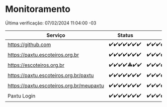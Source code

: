 # Monitoramento

Última verificação: 07/02/2024 11:04:00 -03

|Serviço|Status|Últimas 24h|
|---|---|---|
|https://github.com|<span title="2024-01-31: OK=24">✔️</span><span title="2024-02-01: OK=24">✔️</span><span title="2024-02-02: OK=24">✔️</span><span title="2024-02-03: OK=24">✔️</span><span title="2024-02-04: OK=24">✔️</span><span title="2024-02-05: OK=24">✔️</span><span title="2024-02-06: OK=14">✔️</span>|<span title="06/02/2024 11:04:00 -03 : 200">✔️</span><span title="06/02/2024 12:06:00 -03 : 200">✔️</span><span title="06/02/2024 13:07:00 -03 : 200">✔️</span><span title="06/02/2024 14:04:00 -03 : 200">✔️</span><span title="06/02/2024 15:07:00 -03 : 200">✔️</span><span title="06/02/2024 16:02:00 -03 : 200">✔️</span><span title="06/02/2024 17:06:00 -03 : 200">✔️</span><span title="06/02/2024 18:03:00 -03 : 200">✔️</span><span title="06/02/2024 19:05:00 -03 : 200">✔️</span><span title="06/02/2024 20:05:00 -03 : 200">✔️</span><span title="06/02/2024 21:28:00 -03 : 200">✔️</span><span title="06/02/2024 22:37:00 -03 : 200">✔️</span><span title="06/02/2024 23:12:00 -03 : 200">✔️</span><span title="07/02/2024 00:07:00 -03 : 200">✔️</span><span title="07/02/2024 01:07:00 -03 : 200">✔️</span><span title="07/02/2024 02:05:00 -03 : 200">✔️</span><span title="07/02/2024 03:08:00 -03 : 200">✔️</span><span title="07/02/2024 04:05:00 -03 : 200">✔️</span><span title="07/02/2024 05:07:00 -03 : 200">✔️</span><span title="07/02/2024 06:07:00 -03 : 200">✔️</span><span title="07/02/2024 07:07:00 -03 : 200">✔️</span><span title="07/02/2024 08:03:00 -03 : 200">✔️</span><span title="07/02/2024 09:10:00 -03 : 200">✔️</span><span title="07/02/2024 10:05:00 -03 : 200">✔️</span><span title="07/02/2024 11:04:00 -03 : 200">✔️</span>|
|https://paxtu.escoteiros.org.br|<span title="2024-01-31: OK=24">✔️</span><span title="2024-02-01: OK=24">✔️</span><span title="2024-02-02: OK=24">✔️</span><span title="2024-02-03: OK=24">✔️</span><span title="2024-02-04: OK=24">✔️</span><span title="2024-02-05: OK=24">✔️</span><span title="2024-02-06: OK=14">✔️</span>|<span title="06/02/2024 11:04:00 -03 : 200">✔️</span><span title="06/02/2024 12:06:00 -03 : 200">✔️</span><span title="06/02/2024 13:07:00 -03 : 200">✔️</span><span title="06/02/2024 14:04:00 -03 : 200">✔️</span><span title="06/02/2024 15:07:00 -03 : 200">✔️</span><span title="06/02/2024 16:02:00 -03 : 200">✔️</span><span title="06/02/2024 17:06:00 -03 : 200">✔️</span><span title="06/02/2024 18:03:00 -03 : 200">✔️</span><span title="06/02/2024 19:05:00 -03 : 200">✔️</span><span title="06/02/2024 20:05:00 -03 : 200">✔️</span><span title="06/02/2024 21:28:00 -03 : 200">✔️</span><span title="06/02/2024 22:37:00 -03 : 200">✔️</span><span title="06/02/2024 23:12:00 -03 : 200">✔️</span><span title="07/02/2024 00:07:00 -03 : 200">✔️</span><span title="07/02/2024 01:07:00 -03 : 200">✔️</span><span title="07/02/2024 02:05:00 -03 : 200">✔️</span><span title="07/02/2024 03:08:00 -03 : 200">✔️</span><span title="07/02/2024 04:05:00 -03 : 200">✔️</span><span title="07/02/2024 05:07:00 -03 : 200">✔️</span><span title="07/02/2024 06:07:00 -03 : 200">✔️</span><span title="07/02/2024 07:07:00 -03 : 200">✔️</span><span title="07/02/2024 08:03:00 -03 : 200">✔️</span><span title="07/02/2024 09:10:00 -03 : 200">✔️</span><span title="07/02/2024 10:05:00 -03 : 200">✔️</span><span title="07/02/2024 11:04:00 -03 : 200">✔️</span>|
|https://escoteiros.org.br|<span title="2024-01-31: OK=24">✔️</span><span title="2024-02-01: OK=24">✔️</span><span title="2024-02-02: OK=24">✔️</span><span title="2024-02-03: OK=24">✔️</span><span title="2024-02-04: OK=23, Falhas=1">⚠️</span><span title="2024-02-05: OK=24">✔️</span><span title="2024-02-06: OK=14">✔️</span>|<span title="06/02/2024 11:04:00 -03 : 200">✔️</span><span title="06/02/2024 12:06:00 -03 : 200">✔️</span><span title="06/02/2024 13:07:00 -03 : 200">✔️</span><span title="06/02/2024 14:04:00 -03 : 200">✔️</span><span title="06/02/2024 15:07:00 -03 : 200">✔️</span><span title="06/02/2024 16:02:00 -03 : 200">✔️</span><span title="06/02/2024 17:06:00 -03 : 200">✔️</span><span title="06/02/2024 18:03:00 -03 : 200">✔️</span><span title="06/02/2024 19:05:00 -03 : 200">✔️</span><span title="06/02/2024 20:05:00 -03 : 200">✔️</span><span title="06/02/2024 21:28:00 -03 : 200">✔️</span><span title="06/02/2024 22:37:00 -03 : 200">✔️</span><span title="06/02/2024 23:12:00 -03 : 200">✔️</span><span title="07/02/2024 00:07:00 -03 : 200">✔️</span><span title="07/02/2024 01:07:00 -03 : 200">✔️</span><span title="07/02/2024 02:05:00 -03 : 200">✔️</span><span title="07/02/2024 03:08:00 -03 : 200">✔️</span><span title="07/02/2024 04:05:00 -03 : 200">✔️</span><span title="07/02/2024 05:07:00 -03 : 200">✔️</span><span title="07/02/2024 06:07:00 -03 : 200">✔️</span><span title="07/02/2024 07:07:00 -03 : 200">✔️</span><span title="07/02/2024 08:03:00 -03 : 200">✔️</span><span title="07/02/2024 09:10:00 -03 : 200">✔️</span><span title="07/02/2024 10:05:00 -03 : 200">✔️</span><span title="07/02/2024 11:04:00 -03 : 200">✔️</span>|
|https://paxtu.escoteiros.org.br/paxtu|<span title="2024-01-31: OK=24">✔️</span><span title="2024-02-01: OK=24">✔️</span><span title="2024-02-02: OK=24">✔️</span><span title="2024-02-03: OK=24">✔️</span><span title="2024-02-04: OK=24">✔️</span><span title="2024-02-05: OK=24">✔️</span><span title="2024-02-06: OK=14">✔️</span>|<span title="06/02/2024 11:04:00 -03 : 200">✔️</span><span title="06/02/2024 12:06:00 -03 : 200">✔️</span><span title="06/02/2024 13:07:00 -03 : 200">✔️</span><span title="06/02/2024 14:04:00 -03 : 200">✔️</span><span title="06/02/2024 15:07:00 -03 : 200">✔️</span><span title="06/02/2024 16:02:00 -03 : 200">✔️</span><span title="06/02/2024 17:06:00 -03 : 200">✔️</span><span title="06/02/2024 18:03:00 -03 : 200">✔️</span><span title="06/02/2024 19:05:00 -03 : 200">✔️</span><span title="06/02/2024 20:05:00 -03 : 200">✔️</span><span title="06/02/2024 21:28:00 -03 : 200">✔️</span><span title="06/02/2024 22:37:00 -03 : 200">✔️</span><span title="06/02/2024 23:12:00 -03 : 200">✔️</span><span title="07/02/2024 00:07:00 -03 : 200">✔️</span><span title="07/02/2024 01:07:00 -03 : 200">✔️</span><span title="07/02/2024 02:05:00 -03 : 200">✔️</span><span title="07/02/2024 03:08:00 -03 : 200">✔️</span><span title="07/02/2024 04:05:00 -03 : 200">✔️</span><span title="07/02/2024 05:07:00 -03 : 200">✔️</span><span title="07/02/2024 06:07:00 -03 : 200">✔️</span><span title="07/02/2024 07:07:00 -03 : 200">✔️</span><span title="07/02/2024 08:03:00 -03 : 200">✔️</span><span title="07/02/2024 09:10:00 -03 : 200">✔️</span><span title="07/02/2024 10:05:00 -03 : 200">✔️</span><span title="07/02/2024 11:04:00 -03 : 200">✔️</span>|
|https://paxtu.escoteiros.org.br/meupaxtu|<span title="2024-01-31: OK=24">✔️</span><span title="2024-02-01: OK=24">✔️</span><span title="2024-02-02: OK=24">✔️</span><span title="2024-02-03: OK=24">✔️</span><span title="2024-02-04: OK=24">✔️</span><span title="2024-02-05: OK=24">✔️</span><span title="2024-02-06: OK=14">✔️</span>|<span title="06/02/2024 11:04:00 -03 : 200">✔️</span><span title="06/02/2024 12:06:00 -03 : 200">✔️</span><span title="06/02/2024 13:07:00 -03 : 200">✔️</span><span title="06/02/2024 14:04:00 -03 : 200">✔️</span><span title="06/02/2024 15:07:00 -03 : 200">✔️</span><span title="06/02/2024 16:02:00 -03 : 200">✔️</span><span title="06/02/2024 17:06:00 -03 : 200">✔️</span><span title="06/02/2024 18:03:00 -03 : 200">✔️</span><span title="06/02/2024 19:05:00 -03 : 200">✔️</span><span title="06/02/2024 20:05:00 -03 : 200">✔️</span><span title="06/02/2024 21:28:00 -03 : 200">✔️</span><span title="06/02/2024 22:37:00 -03 : 200">✔️</span><span title="06/02/2024 23:12:00 -03 : 200">✔️</span><span title="07/02/2024 00:07:00 -03 : 200">✔️</span><span title="07/02/2024 01:07:00 -03 : 200">✔️</span><span title="07/02/2024 02:05:00 -03 : 200">✔️</span><span title="07/02/2024 03:08:00 -03 : 200">✔️</span><span title="07/02/2024 04:05:00 -03 : 200">✔️</span><span title="07/02/2024 05:07:00 -03 : 200">✔️</span><span title="07/02/2024 06:07:00 -03 : 200">✔️</span><span title="07/02/2024 07:07:00 -03 : 200">✔️</span><span title="07/02/2024 08:03:00 -03 : 200">✔️</span><span title="07/02/2024 09:10:00 -03 : 200">✔️</span><span title="07/02/2024 10:05:00 -03 : 200">✔️</span><span title="07/02/2024 11:04:00 -03 : 200">✔️</span>|
|Paxtu Login|<span title="2024-01-31: OK=24">✔️</span><span title="2024-02-01: OK=24">✔️</span><span title="2024-02-02: OK=24">✔️</span><span title="2024-02-03: OK=24">✔️</span><span title="2024-02-04: OK=24">✔️</span><span title="2024-02-05: OK=24">✔️</span><span title="2024-02-06: OK=14">✔️</span>|<span title="06/02/2024 11:04:00 -03 : 200">✔️</span><span title="06/02/2024 12:06:00 -03 : 200">✔️</span><span title="06/02/2024 13:07:00 -03 : 200">✔️</span><span title="06/02/2024 14:04:00 -03 : 200">✔️</span><span title="06/02/2024 15:07:00 -03 : 200">✔️</span><span title="06/02/2024 16:02:00 -03 : 200">✔️</span><span title="06/02/2024 17:06:00 -03 : 200">✔️</span><span title="06/02/2024 18:03:00 -03 : 200">✔️</span><span title="06/02/2024 19:05:00 -03 : 200">✔️</span><span title="06/02/2024 20:05:00 -03 : 200">✔️</span><span title="06/02/2024 21:28:00 -03 : 200">✔️</span><span title="06/02/2024 22:37:00 -03 : 200">✔️</span><span title="06/02/2024 23:12:00 -03 : 200">✔️</span><span title="07/02/2024 00:07:00 -03 : 200">✔️</span><span title="07/02/2024 01:07:00 -03 : 200">✔️</span><span title="07/02/2024 02:05:00 -03 : 200">✔️</span><span title="07/02/2024 03:08:00 -03 : 200">✔️</span><span title="07/02/2024 04:05:00 -03 : 200">✔️</span><span title="07/02/2024 05:07:00 -03 : 200">✔️</span><span title="07/02/2024 06:07:00 -03 : 200">✔️</span><span title="07/02/2024 07:07:00 -03 : 200">✔️</span><span title="07/02/2024 08:03:00 -03 : 200">✔️</span><span title="07/02/2024 09:10:00 -03 : 200">✔️</span><span title="07/02/2024 10:05:00 -03 : 200">✔️</span><span title="07/02/2024 11:04:00 -03 : 200">✔️</span>|
